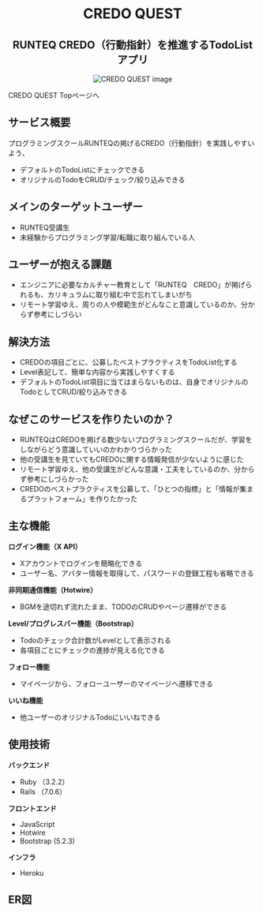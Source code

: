 <div align="center">
  <h1>CREDO QUEST</h1>
  <h2>RUNTEQ CREDO（行動指針）を推進するTodoListアプリ</h2>
  <img src="https://github.com/furukawaeiichi/CREDO_QUEST/blob/main/app/assets/images/ogp.jpg?raw=true" alt="CREDO QUEST image"/>
</div>
<p>CREDO QUEST Topページへ<a href="https://www.credo-quest.com/"></a></p>


## サービス概要
プログラミングスクールRUNTEQの掲げるCREDO（行動指針）を実践しやすいよう、
- デフォルトのTodoListにチェックできる
- オリジナルのTodoをCRUD/チェック/絞り込みできる

## メインのターゲットユーザー
- RUNTEQ受講生
- 未経験からプログラミング学習/転職に取り組んでいる人

## ユーザーが抱える課題
- エンジニアに必要なカルチャー教育として「RUNTEQ　CREDO」が掲げられるも、カリキュラムに取り組む中で忘れてしまいがち
- リモート学習ゆえ、周りの人や模範生がどんなこと意識しているのか、分からず参考にしづらい

## 解決方法
- CREDOの項目ごとに、公募したベストプラクティスをTodoList化する
- Level表記して、簡単な内容から実践しやすくする
- デフォルトのTodoList項目に当てはまらないものは、自身でオリジナルのTodoとしてCRUD/絞り込みできる

## なぜこのサービスを作りたいのか？
- RUNTEQはCREDOを掲げる数少ないプログラミングスクールだが、学習をしながらどう意識していいのかわかりづらかった
- 他の受講生を見ていてもCREDOに関する情報発信が少ないように感じた
- リモート学習ゆえ、他の受講生がどんな意識・工夫をしているのか、分からず参考にしづらかった
- CREDOのベストプラクティスを公募して、「ひとつの指標」と「情報が集まるプラットフォーム」を作りたかった

## 主な機能
  **ログイン機能（X API）**
  - Xアカウントでログインを簡略化できる
  - ユーザー名、アバター情報を取得して、パスワードの登録工程も省略できる

  **非同期通信機能（Hotwire）**
  - BGMを途切れず流れたまま、TODOのCRUDやページ遷移ができる

  **Level/プログレスバー機能（Bootstrap）**
  - Todoのチェック合計数がLevelとして表示される
  - 各項目ごとにチェックの進捗が見える化できる

  **フォロー機能**
  - マイページから、フォローユーザーのマイページへ遷移できる

  **いいね機能**
  - 他ユーザーのオリジナルTodoにいいねできる

## 使用技術
  **バックエンド**
  - Ruby （3.2.2）
  - Rails （7.0.6）
  
  **フロントエンド**
  - JavaScript
  - Hotwire
  - Bootstrap  (5.2.3)
  
  **インフラ**
  - Heroku

## ER図
